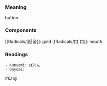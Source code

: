 ### Meaning

button

### Components

[[Radicals/金|金]]: gold [[Radicals/口|口]]: mouth

### Readings

```
- Kunyomi: ぼたん
- Onyomi: 
```

#kanji